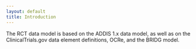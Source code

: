 ```yaml
---
layout: default
title: Introduction 
---
```


The RCT data model is based on the ADDIS 1.x data model, as well as on the ClinicalTrials.gov data element definitions, OCRe, and the BRIDG model.
